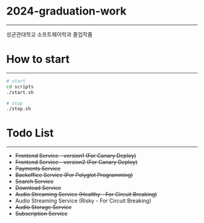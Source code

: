 # 2024-graduation-work

---

성균관대학교 소프트웨어학과 졸업작품

# How to start

---

```sh
# start
cd scripts
./start.sh

# stop
./stop.sh
```

# Todo List

---

- ~~Frontend Service - version1 (For Canary Deploy)~~
- ~~Frontend Service - version2 (For Canary Deploy)~~
- ~~Payments Service~~
- ~~Backoffice Service (For Polyglot Programming)~~
- ~~Search Service~~
- ~~Download Service~~
- ~~Audio Streaming Service (Healthy - For Circuit Breaking)~~
- Audio Streaming Service (Risky - For Circuit Breaking)
- ~~Audio Storage Service~~
- ~~Subscription Service~~
